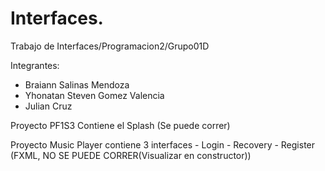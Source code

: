 # Interfaces.
Trabajo de Interfaces/Programacion2/Grupo01D

Integrantes:
-  Braiann Salinas Mendoza
-  Yhonatan Steven Gomez Valencia
-  Julian Cruz

 
Proyecto PF1S3 Contiene el Splash (Se puede correr)

Proyecto Music Player contiene 3 interfaces  - Login - Recovery - Register (FXML, NO SE PUEDE CORRER(Visualizar en constructor))
